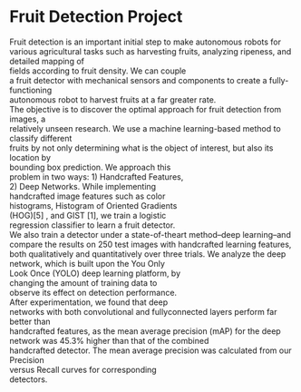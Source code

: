 # Fruit Detection Project

Fruit	detection	is	an	important	initial	
step	to	make	autonomous	robots	for	various	
agricultural	tasks	such	as	harvesting	fruits,	
analyzing	ripeness,	and	detailed	mapping	of	
fields	according	to	fruit	density.	We	can	couple	
a	fruit	detector	with	mechanical	sensors	and	
components	to	create	a	fully-functioning	
autonomous	robot	to	harvest	fruits	at	a	far	
greater	rate.	
The	objective	is	to	discover	the	optimal	
approach	for	fruit	detection	from	images,	a	
relatively	unseen	research.	We	use	a	machine	
learning-based	method	to	classify	different	
fruits	by	not	only	determining	what	is	the	
object	of	interest,	but	also	its	location	by	
bounding	box	prediction.	We	approach	this	
problem	in	two	ways:	1)	Handcrafted	Features,	
2)	Deep	Networks.		While	implementing	
handcrafted	image	features	such	as		color	
histograms, Histogram	of	Oriented	Gradients	
(HOG)[5]	,	and	GIST	[1],	we	train	a	logistic	
regression	classifier	to	learn	a	fruit	detector.	
We	also	train	a	detector	under	a	state-of-theart	method–deep	learning–and	compare	the	
results	on	250	test	images	with	handcrafted	
learning	features,	both	qualitatively	and	
quantitatively	over	three	trials.	We	analyze	the	
deep	network,	which	is	built	upon	the	You	Only	
Look	Once	(YOLO)	deep	learning	platform,	by	
changing	the	amount	of	training	data	to	
observe	its	effect	on	detection	performance.	
After	experimentation,	we	found	that	deep	
networks	with	both	convolutional	and	fullyconnected	layers	perform	far	better	than	
handcrafted	features,	as	the	mean	average	
precision	(mAP)	for	the	deep	network	was	
45.3%	higher	than	that	of	the	combined	
handcrafted	detector.	The	mean	average	
precision	was	calculated	from	our	Precision	
versus	Recall	curves	for	corresponding	
detectors.
